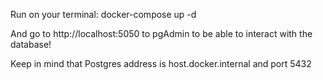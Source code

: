
Run on your terminal: docker-compose up -d

And go to http://localhost:5050 to pgAdmin to be able to interact with the database!

Keep in mind that Postgres address is host.docker.internal and port 5432
